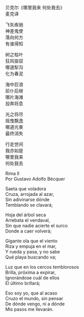 贝克尔《哪里我来 何处我去》  
麦克译

飞矢疾驰  
神差鬼使  
落向何方  
有谁得知

树之枯叶  
狂风驱驭  
哪道犁沟  
化为春泥

海中巨浪  
前仆后继  
哪片海滩  
投奔将息

光之将尽  
摇曳飘逸  
哪道光束  
最终消失

行走世间  
我亦如是  
哪里我来  
何处我去

Rima II  
Por Gustavo Adolfo Bécquer

Saeta que voladora  
Cruza, arrojada al azar,  
Sin adivinarse dónde  
Temblando se clavará;

Hoja del árbol seca  
Arrebata el vendaval,  
Sin que nadie acierte el surco  
Donde a caer volverá;

Gigante ola que el viento  
Riza y empuja en el mar,  
Y rueda y pasa, y no sabe  
Qué playa buscando va;

Luz que en los cercos temblorosos  
Brilla, próxima a expirar,  
Ignorándose cuál de ellos  
El último brillará;

Eso soy yo, que al acaso  
Cruzo el mundo, sin pensar  
De dónde vengo, ni a dónde  
Mis pasos me llevarán.
